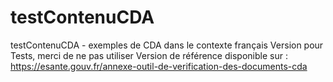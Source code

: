 # testContenuCDA
testContenuCDA - exemples de CDA dans le contexte français
Version pour Tests, merci de ne pas utiliser
Version de référence disponible sur : https://esante.gouv.fr/annexe-outil-de-verification-des-documents-cda
